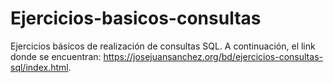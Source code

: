 # Ejercicios-basicos-consultas
Ejercicios básicos de realización de consultas SQL. 
A continuación, el link donde se encuentran: https://josejuansanchez.org/bd/ejercicios-consultas-sql/index.html. 
